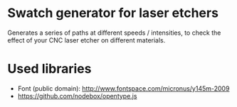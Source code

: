 # Swatch generator for laser etchers

Generates a series of paths at different speeds / intensities, to check the effect of your CNC laser etcher on different materials.

# Used libraries
 - Font (public domain): http://www.fontspace.com/micronus/y145m-2009
 - https://github.com/nodebox/opentype.js
